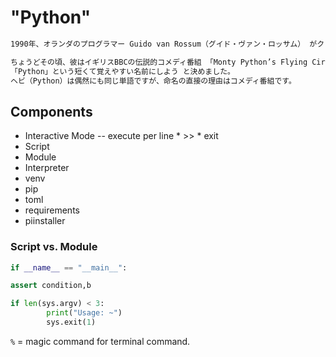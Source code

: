 # "Python"
```txt
1990年、オランダのプログラマー Guido van Rossum（グイド・ヴァン・ロッサム） がクリスマス休暇中に趣味で新しいスクリプト言語を作り始めました。

ちょうどその頃、彼はイギリスBBCの伝説的コメディ番組 「Monty Python’s Flying Circus」 の脚本集を読んでいて、番組のファンだったため、
「Python」という短くて覚えやすい名前にしよう と決めました。
ヘビ（Python）は偶然にも同じ単語ですが、命名の直接の理由はコメディ番組です。
```

## Components
* Interactive Mode -- execute per line
        * >>
        * exit
* Script
* Module
* Interpreter
* venv
* pip
* toml
* requirements
* piinstaller 


### Script vs. Module

```python
if __name__ == "__main__":
```


```python
assert condition,b
```

```python
if len(sys.argv) < 3:
        print("Usage: ~")
        sys.exit(1)
```




`%` = magic command for terminal command.
